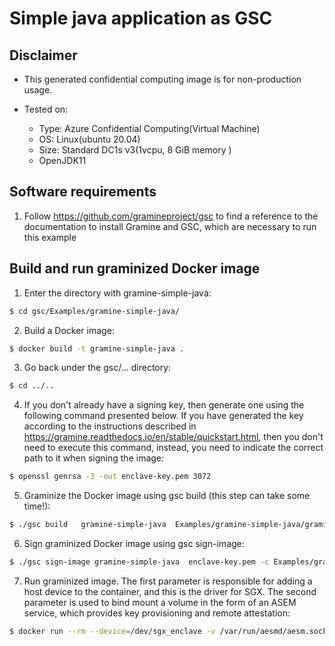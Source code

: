 # Simple java application as GSC

## Disclaimer
* This generated confidential computing image is for non-production usage.

* Tested on:</br>
  - Type: Azure Confidential Computing(Virtual Machine)</br>
  - OS: Linux(ubuntu 20.04)</br>
  - Size: Standard DC1s v3(1vcpu, 8 GiB memory )</br>
  - OpenJDK11
## Software requirements
1. Follow https://github.com/gramineproject/gsc to find a reference to the documentation to install Gramine and GSC, which are necessary to run this example 

## Build and run graminized Docker image
1.  Enter the directory with gramine-simple-java:
```sh
$ cd gsc/Examples/gramine-simple-java/
```
2. Build a Docker image:
```sh
$ docker build -t gramine-simple-java .
```
3. Go back under the gsc/... directory:
```sh
$ cd ../..
```
4. If you don't already have a signing key, then generate one using the following command presented below. If you have generated the key according to the instructions described in https://gramine.readthedocs.io/en/stable/quickstart.html, then you don't need to execute this command, instead, you need to indicate the correct path to it when signing the image:
```sh
$ openssl genrsa -3 -out enclave-key.pem 3072
```
5. Graminize the Docker image using gsc build (this step can take some time!):
```sh
$ ./gsc build   gramine-simple-java  Examples/gramine-simple-java/gramine-simple-java.manifest  -c Examples/gramine-simple-java/config.yaml
```
6. Sign graminized Docker image using gsc sign-image:
```sh
$ ./gsc sign-image gramine-simple-java  enclave-key.pem -c Examples/gramine-simple-java/config.yaml
``` 
7. Run graminized image. The first parameter is responsible for adding a host device to the container, and this is the driver for SGX. The second parameter is used to bind mount a volume in the form of an ASEM service, which provides key provisioning and remote attestation:
```sh
$ docker run --rm --device=/dev/sgx_enclave -v /var/run/aesmd/aesm.socket:/var/run/aesmd/aesm.socket gsc-gramine-simple-java
```